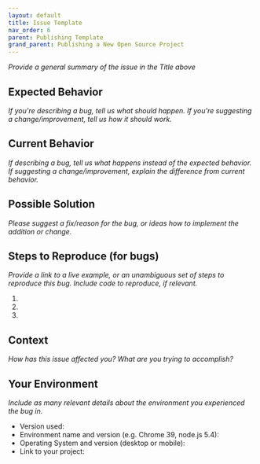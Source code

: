 ```yaml
---
layout: default
title: Issue Template
nav_order: 6
parent: Publishing Template
grand_parent: Publishing a New Open Source Project
---
```


<!--- Provide a general summary of the issue in the Title above -->
_Provide a general summary of the issue in the Title above_

## Expected Behavior
<!--- If you're describing a bug, tell us what should happen -->
<!--- If you're suggesting a change/improvement, tell us how it should work -->
_If you're describing a bug, tell us what should happen._
_If you're suggesting a change/improvement, tell us how it should work._

## Current Behavior
<!--- If describing a bug, tell us what happens instead of the expected behavior -->
<!--- If suggesting a change/improvement, explain the difference from current behavior -->
_If describing a bug, tell us what happens instead of the expected behavior._
_If suggesting a change/improvement, explain the difference from current behavior._


## Possible Solution
<!--- Not obligatory, but suggest a fix/reason for the bug, -->
<!--- or ideas how to implement the addition or change -->
_Please suggest a fix/reason for the bug, or ideas how to implement the addition or change._


## Steps to Reproduce (for bugs)
<!--- Provide a link to a live example, or an unambiguous set of steps to -->
<!--- reproduce this bug. Include code to reproduce, if relevant -->
_Provide a link to a live example, or an unambiguous set of steps to reproduce this bug. Include code to reproduce, if relevant._

1.
2.
3.

## Context
<!--- How has this issue affected you? What are you trying to accomplish? -->
<!--- Providing context helps us come up with a solution that is most useful in the real world -->
<!--- Please provide any relevant log information --->
_How has this issue affected you? What are you trying to accomplish?_

## Your Environment
<!--- Include as many relevant details about the environment you experienced the bug in -->
_Include as many relevant details about the environment you experienced the bug in._
* Version used:
* Environment name and version (e.g. Chrome 39, node.js 5.4):
* Operating System and version (desktop or mobile):
* Link to your project:

